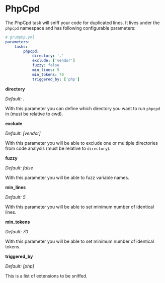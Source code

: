 # PhpCpd

The PhpCpd task will sniff your code for duplicated lines.
It lives under the `phpcpd` namespace and has following configurable parameters:

```yaml
# grumphp.yml
parameters:
    tasks:
        phpcpd:
            directory: '.'
            exclude: ['vendor']
            fuzzy: false
            min_lines: 5
            min_tokens: 70
            triggered_by: ['php']
```

**directory**

*Default: .*

With this parameter you can define which directory you want to run `phpcpd` in (must be relative to cwd).

**exclude**

*Default: [vendor]*

With this parameter you will be able to exclude one or multiple directories from code analysis (must be relative to `directory`).

**fuzzy**

*Default: false*

With this parameter you will be able to fuzz variable names.

**min_lines**

*Default: 5*

With this parameter you will be able to set minimum number of identical lines.

**min_tokens**

*Default: 70*

With this parameter you will be able to set minimum number of identical tokens.

**triggered_by**

*Default: [php]*

This is a list of extensions to be sniffed.
